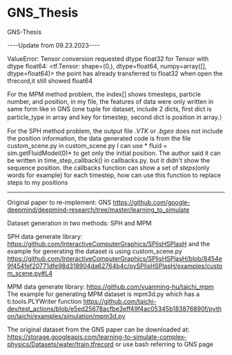# GNS_Thesis

GNS-Thesis


----Update from 09.23.2023----

ValueError: Tensor conversion requested dtype float32 for Tensor with dtype float64: <tf.Tensor: shape=(0,), dtype=float64, numpy=array([], dtype=float64)>
the point has already transferred to float32 when open the tfrecord,it still showed float64 

For the MPM method problem, the index[] shows timesteps, particle number, and position, in my file, the features of data were only written in same form like in GNS (one tuple for dataset, include 2 dicts, first dict is particle_type in array and key for timestep, second dict is position in array.） 

For the SPH method problem, the output file *.VTK* or *.bgeo* does not include the position information, the data generated code is from the file custom_scene.py in custom_scene.py I can use * fluid = sim.getFluidModel(0)* to get only the initial position. The author said it can be written in time_step_callback() in callbacks.py. but it didn't show the sequence position. the callbacks function can show a set of *steps*(only words for example) for each timestep, how can use this function to replace steps to my positions

----------------------------------------------------------------------------------------------------------------------------------------
Original paper to re-implement: GNS https://github.com/google-deepmind/deepmind-research/tree/master/learning_to_simulate

Dataset generation in two methods: SPH and MPM

SPH data generate library:  https://github.com/InteractiveComputerGraphics/SPlisHSPlasH   and the example for generating the dataset is using custom_scene.py  https://github.com/InteractiveComputerGraphics/SPlisHSPlasH/blob/8454e9f454fef20771dfe98d318904da62764b4c/pySPlisHSPlasH/examples/custom_scene.py#L4

MPM data generate library:  https://github.com/yuanming-hu/taichi_mpm   The example for generating MPM dataset is mpm3d.py which has a ti.tools.PLYWriter function https://github.com/taichi-dev/test_actions/blob/e5ed25678acfbe3eff49f4ac05345b183876890f/python/taichi/examples/simulation/mpm3d.py

The original dataset from the GNS paper can be downloaded at: https://storage.googleapis.com/learning-to-simulate-complex-physics/Datasets/water/train.tfrecord or use bash referring to GNS page

